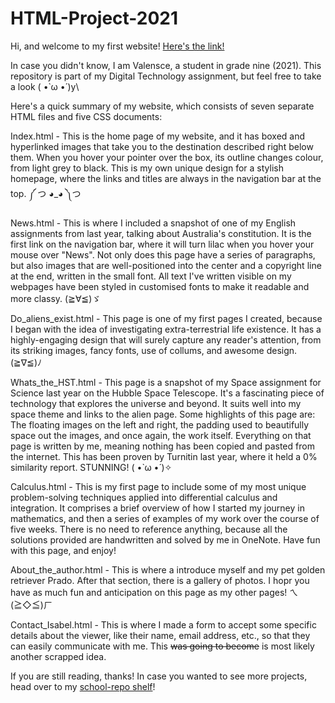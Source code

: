 # HTML-Project-2021
Hi, and welcome to my first website! [Here's the link!](https://valensce.github.io/T1-HTML-Assignment/)

In case you didn't know, I am Valensce, a student in grade nine (2021). This repository is part of my Digital Technology assignment, but feel free to take a look ( •̀ ω •́ )y\


Here's a quick summary of my website, which consists of seven separate HTML files and five CSS documents:

Index.html - This is the home page of my website, and it has boxed and hyperlinked images that take you to the destination described right below them. When you hover your pointer over the box, its outline changes colour, from light grey to black. This is my own unique design for a stylish homepage, where the links and titles are always in the navigation bar at the top. ༼ つ ◕_◕ ༽つ

News.html - This is where I included a snapshot of one of my English assignments from last year, talking about Australia's constitution. It is the first link on the navigation bar, where it will turn lilac when you hover your mouse over "News". Not only does this page have a series of paragraphs, but also images that are well-positioned into the center and a copyright line at the end, written in the small font. All text I've written visible on my webpages have been styled in customised fonts to make it readable and more classy. (≧∀≦)ゞ

Do_aliens_exist.html - This page is one of my first pages I created, because I began with the idea of investigating extra-terrestrial life existence. It has a highly-engaging design that will surely capture any reader's attention, from its striking images, fancy fonts, use of collums, and awesome design. (≧∇≦)ﾉ

Whats_the_HST.html - This page is a snapshot of my Space assignment for Science last year on the Hubble Space Telescope. It's a fascinating piece of technology that explores the universe and beyond. It suits well into my space theme and links to the alien page. Some highlights of this page are: The floating images on the left and right, the padding used to beautifully space out the images, and once again, the work itself. Everything on that page is written by me, meaning nothing has been copied and pasted from the internet. This has been proven by Turnitin last year, where it held a 0% similarity report. STUNNING! ( •̀ ω •́ )✧

Calculus.html - This is my first page to include some of my most unique problem-solving techniques applied into differential calculus and integration. It comprises a brief overview of how I started my journey in mathematics, and then a series of examples of my work over the course of five weeks. There is no need to reference anything, because all the solutions provided are handwritten and solved by me in OneNote. Have fun with this page, and enjoy! 

About_the_author.html - This is where a introduce myself and my pet golden retriever Prado. After that section, there is a gallery of photos. I hopr you have as much fun and anticipation on this page as my other pages! ㄟ(≧◇≦)ㄏ

Contact_Isabel.html - This is where I made a form to accept some specific details about the viewer, like their name, email address, etc., so that they can easily communicate with me. This <s>was going to become</s> is most likely another scrapped idea.

If you are still reading, thanks! In case you wanted to see more projects, head over to my <a href="https://github.com/Valensce/School-projects">school-repo shelf</a>!


